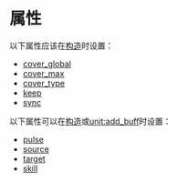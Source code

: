 # 属性
以下属性应该在[构造]时设置：
* [cover_global](/ac/API/buff/属性/cover_global)
* [cover_max](/ac/API/buff/属性/cover_max)
* [cover_type](/ac/API/buff/属性/cover_type)
* [keep](/ac/API/buff/属性/keep)
* [sync](/ac/API/buff/属性/sync)

以下属性可以在[构造]或[unit:add_buff]时设置：
* [pulse](/ac/API/buff/属性/pulse)
* [source](/ac/API/buff/属性/source)
* [target](/ac/API/buff/属性/target)
* [skill](/ac/API/buff/属性/skill)

[构造]: /ac/API/buff/构造
[unit:add_buff]: /ac/API/unit/add_buff
